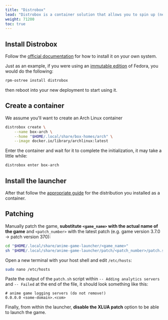 ```yaml
---
title: "Distrobox"
lead: "Distrobox is a container solution that allows you to spin up (nearly) any distribution on top of your own via Podman or Docker"
weight: 71200
toc: true
---
```


## Install Distrobox

Follow the [official documentation](https://github.com/89luca89/distrobox/blob/main/docs/README.md#installation) for how to install it on your own system.

Just as an example, if you were using an [immutable edition](https://www.fedoraproject.org/silverblue/) of Fedora, you would do the following:
```sh
rpm-ostree install distrobox
```
then reboot into your new deployment to start using it.

## Create a container

We assume you'll want to create an Arch Linux container
```sh
distrobox create \
	--name box-arch \
	--home "$HOME/.local/share/box-homes/arch" \
	--image docker.io/library/archlinux:latest
```

Enter the container and wait for it to complete the initialization, it may take a little while:
```sh
distrobox enter box-arch
```

## Install the launcher

After that follow the [appropriate guide](../../distro-specific/) for the distribution you installed as a container. 

## Patching

Manually patch the game, **substitute `<game_name>` with the actual name of the game** and `<patch_number>` with the latest patch (e.g. game version 3.7.0 -> patch version 370):
```sh
cd "$HOME/.local/share/anime-game-launcher/<game_name>"
sh "$HOME/.local/share/anime-game-launcher/patch/<patch_number>/patch.sh"
```
Open a new terminal with your host shell and edit `/etc/hosts`:
```sh
sudo nano /etc/hosts
```

Paste the output of the `patch.sh` script within `-- Adding analytics servers` and `-- Failed` at the end of the file, it should look something like this:
```
# anime game logging servers (do not remove!)
0.0.0.0 <some-domain>.<com>
```
Finally, from within the launcher, **disable the XLUA patch** option to be able to launch the game.

